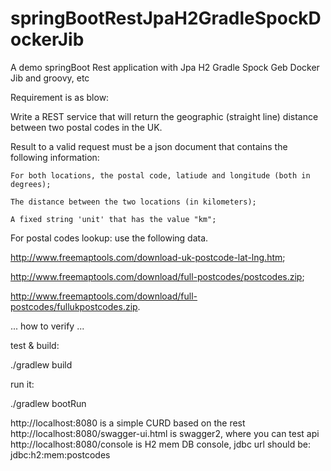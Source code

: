 # springBootRestJpaH2GradleSpockDockerJib
A demo springBoot Rest application with Jpa H2 Gradle Spock Geb Docker Jib and groovy, etc

Requirement is as blow:


Write a REST service that will return the geographic (straight line) distance between two postal codes in the UK.



Result to a valid request must be a json document that contains the following information:

    For both locations, the postal code, latiude and longitude (both in degrees);

    The distance between the two locations (in kilometers);

    A fixed string 'unit' that has the value "km";
    

For postal codes lookup: use the following data.

http://www.freemaptools.com/download-uk-postcode-lat-lng.htm;

http://www.freemaptools.com/download/full-postcodes/postcodes.zip;

http://www.freemaptools.com/download/full-postcodes/fullukpostcodes.zip.

...
how to verify
...

test & build:

./gradlew build


run it:

./gradlew bootRun


http://localhost:8080   is a simple CURD based on the rest
http://localhost:8080/swagger-ui.html  is swagger2, where you can test api 
http://localhost:8080/console   is H2 mem DB console, jdbc url should be: jdbc:h2:mem:postcodes

